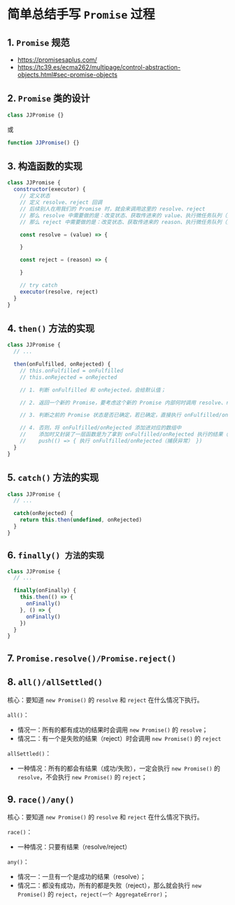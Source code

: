 # 简单总结手写 `Promise` 过程

## 1. `Promise` 规范

- https://promisesaplus.com/
- https://tc39.es/ecma262/multipage/control-abstraction-objects.html#sec-promise-objects

## 2. `Promise` 类的设计

```js
class JJPromise {}
```

或

```js
function JJPromise() {}
```

## 3. 构造函数的实现

```js
class JJPromise {
  constructor(executor) {
    // 定义状态
    // 定义 resolve、reject 回调
    // 后续别人在用我们的 Promise 时，就会来调用这里的 resolve、reject
    // 那么 resolve 中需要做的是：改变状态、获取传进来的 value、执行微任务队列（执行调用 then() 时传入的成功回调）
    // 那么 reject 中需要做的是：改变状态、获取传进来的 reason、执行微任务队列（执行调用 then() 时传入的失败回调）

    const resolve = (value) => {

    }

    const reject = (reason) => {

    }

    // try catch
    executor(resolve, reject)
  }
}
```

## 4. `then()` 方法的实现

```js
class JJPromise {
  // ...

  then(onFulfilled, onRejected) {
    // this.onFulfilled = onFulfilled
    // this.onRejected = onRejected

    // 1. 判断 onFulfilled 和 onRejected，会给默认值；

    // 2. 返回一个新的 Promise，要考虑这个新的 Promise 内部何时调用 resolve、reject

    // 3. 判断之前的 Promise 状态是否已确定，若已确定，直接执行 onFulfilled/onRejected（注意捕获异常）

    // 4. 否则，将 onFulfilled/onRejected 添加进对应的数组中
    //    添加时又封装了一层函数是为了拿到 onFulfilled/onRejected 执行的结果（不然在构造函数中执行时，这里就拿不到结果了）
    //    push(() => { 执行 onFulfilled/onRejected（捕获异常） })
  }
}
```

## 5. `catch()` 方法的实现

```js
class JJPromise {
  // ...

  catch(onRejected) {
    return this.then(undefined, onRejected)
  }
}
```

## 6. `finally() 方法的实现`

```js
class JJPromise {
  // ...

  finally(onFinally) {
    this.then(() => {
      onFinally()
    }, () => {
      onFinally()
    })
  }
}
```

## 7. `Promise.resolve()/Promise.reject()`



## 8. `all()/allSettled()`

核心：要知道 `new Promise()` 的 `resolve` 和 `reject` 在什么情况下执行。

`all()`：

- 情况一：所有的都有成功的结果时会调用 `new Promise()` 的 `resolve`；
- 情况二：有一个是失败的结果（reject）时会调用 `new Promise()` 的 `reject`

`allSettled()`：

- 一种情况：所有的都会有结果（成功/失败），一定会执行 `new Promise()` 的 `resolve`，不会执行 `new Promise()` 的 `reject`；

## 9. `race()/any()`

核心：要知道 `new Promise()` 的 `resolve` 和 `reject` 在什么情况下执行。

`race()`：

- 一种情况：只要有结果（resolve/reject）

`any()`：

- 情况一：一旦有一个是成功的结果（resolve）；
- 情况二：都没有成功，所有的都是失败（reject），那么就会执行 `new Promise()` 的 `reject`，`reject(一个 AggregateError)`；







